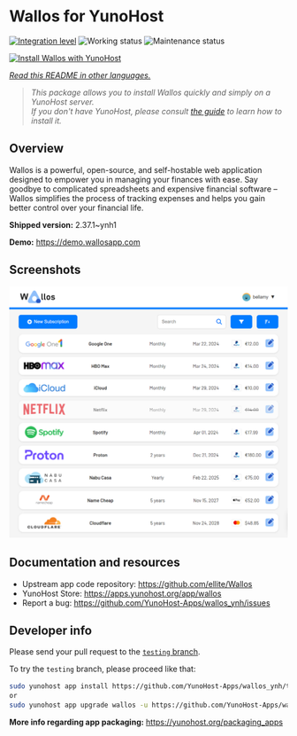 <!--
N.B.: This README was automatically generated by <https://github.com/YunoHost/apps/tree/master/tools/readme_generator>
It shall NOT be edited by hand.
-->

# Wallos for YunoHost

[![Integration level](https://dash.yunohost.org/integration/wallos.svg)](https://ci-apps.yunohost.org/ci/apps/wallos/) ![Working status](https://ci-apps.yunohost.org/ci/badges/wallos.status.svg) ![Maintenance status](https://ci-apps.yunohost.org/ci/badges/wallos.maintain.svg)

[![Install Wallos with YunoHost](https://install-app.yunohost.org/install-with-yunohost.svg)](https://install-app.yunohost.org/?app=wallos)

*[Read this README in other languages.](./ALL_README.md)*

> *This package allows you to install Wallos quickly and simply on a YunoHost server.*  
> *If you don't have YunoHost, please consult [the guide](https://yunohost.org/install) to learn how to install it.*

## Overview

Wallos is a powerful, open-source, and self-hostable web application designed to empower you in managing your finances with ease. Say goodbye to complicated spreadsheets and expensive financial software – Wallos simplifies the process of tracking expenses and helps you gain better control over your financial life.


**Shipped version:** 2.37.1~ynh1

**Demo:** <https://demo.wallosapp.com>

## Screenshots

![Screenshot of Wallos](./doc/screenshots/screenshot.png)

## Documentation and resources

- Upstream app code repository: <https://github.com/ellite/Wallos>
- YunoHost Store: <https://apps.yunohost.org/app/wallos>
- Report a bug: <https://github.com/YunoHost-Apps/wallos_ynh/issues>

## Developer info

Please send your pull request to the [`testing` branch](https://github.com/YunoHost-Apps/wallos_ynh/tree/testing).

To try the `testing` branch, please proceed like that:

```bash
sudo yunohost app install https://github.com/YunoHost-Apps/wallos_ynh/tree/testing --debug
or
sudo yunohost app upgrade wallos -u https://github.com/YunoHost-Apps/wallos_ynh/tree/testing --debug
```

**More info regarding app packaging:** <https://yunohost.org/packaging_apps>
